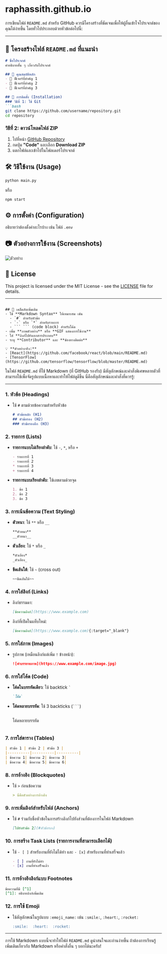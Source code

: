 # raphassith.github.io

การเขียนไฟล์ `README.md` สำหรับ GitHub ควรมีโครงสร้างที่ชัดเจนเพื่อให้ผู้อื่นเข้าใจโปรเจกต์ของคุณได้ง่ายขึ้น โดยทั่วไปประกอบด้วยหัวข้อต่อไปนี้:  

---

## 📝 โครงสร้างไฟล์ `README.md` ที่แนะนำ  
```md
# ชื่อโปรเจกต์  
คำอธิบายสั้น ๆ เกี่ยวกับโปรเจกต์  

## 📌 คุณสมบัติหลัก  
- 🔹 ฟีเจอร์ที่สำคัญ 1  
- 🔹 ฟีเจอร์ที่สำคัญ 2  
- 🔹 ฟีเจอร์ที่สำคัญ 3  

## 🚀 การติดตั้ง (Installation)  
### วิธีที่ 1: ใช้ Git  
```bash
git clone https://github.com/username/repository.git
cd repository
```
### วิธีที่ 2: ดาวน์โหลดไฟล์ ZIP  
1. ไปที่หน้า [GitHub Repository](https://github.com/username/repository)  
2. กดปุ่ม **"Code"** และเลือก **Download ZIP**  
3. แตกไฟล์และเข้าไปในโฟลเดอร์โปรเจกต์  

## 🛠 วิธีใช้งาน (Usage)  
```bash
python main.py
```
หรือ  
```bash
npm start
```

## ⚙️ การตั้งค่า (Configuration)  
อธิบายว่าต้องตั้งค่าอะไรบ้าง เช่น ไฟล์ `.env`  

## 📷 ตัวอย่างการใช้งาน (Screenshots)  
![ตัวอย่าง](https://via.placeholder.com/600x300)  

## 📝 License  
This project is licensed under the MIT License - see the [LICENSE](LICENSE) file for details.  

---
```

## 🎯 เคล็ดลับเพิ่มเติม  
- ใช้ **Markdown Syntax** ให้เหมาะสม เช่น  
  - `#` สำหรับหัวข้อ  
  - `-` หรือ `*` สำหรับรายการ  
  - ``` ``` (code block) สำหรับโค้ด  
- เพิ่ม **ภาพตัวอย่าง** หรือ **GIF แสดงการใช้งาน**  
- ใส่ **ลิงก์ไปยังเอกสารประกอบ**  
- ระบุ **Contributor** และ **ช่องทางติดต่อ**  

💡 **ตัวอย่างจริง:**  
- [React](https://github.com/facebook/react/blob/main/README.md)  
- [TensorFlow](https://github.com/tensorflow/tensorflow/blob/master/README.md)  

```

ในไฟล์ `README.md` ที่ใช้ Markdown (ที่ GitHub รองรับ) มีสัญลักษณ์และคำสั่งพิเศษหลายตัวที่สามารถใช้เพื่อจัดรูปแบบเนื้อหาและทำให้ไฟล์ดูดีขึ้น นี่คือสัญลักษณ์และคำสั่งที่ควรรู้:

---

### 1. **หัวข้อ (Headings)**
- ใช้ `#` ตามด้วยข้อความสำหรับหัวข้อ
  ```md
  # หัวข้อหลัก (H1)
  ## หัวข้อรอง (H2)
  ### หัวข้อรองอีก (H3)
  ```

### 2. **รายการ (Lists)**
- **รายการแบบไม่เรียงลำดับ**: ใช้ `-`, `*`, หรือ `+`
  ```md
  - รายการที่ 1
  - รายการที่ 2
  * รายการที่ 3
  + รายการที่ 4
  ```
- **รายการแบบเรียงลำดับ**: ใช้เลขตามด้วยจุด
  ```md
  1. ข้อ 1
  2. ข้อ 2
  3. ข้อ 3
  ```

### 3. **การเน้นข้อความ (Text Styling)**
- **ตัวหนา**: ใช้ `**` หรือ `__`
  ```md
  **ตัวหนา**
  __ตัวหนา__
  ```
- **ตัวเอียง**: ใช้ `*` หรือ `_`
  ```md
  *ตัวเอียง*
  _ตัวเอียง_
  ```
- **ขีดเส้นใต้**: ใช้ `~` (cross out)
  ```md
  ~~ขีดเส้นใต้~~
  ```

### 4. **การใส่ลิงก์ (Links)**
- ลิงก์ธรรมดา:
  ```md
  [ข้อความลิงก์](https://www.example.com)
  ```
- ลิงก์ที่เปิดในแท็บใหม่:
  ```md
  [ข้อความลิงก์](https://www.example.com){:target="_blank"}
  ```

### 5. **การใส่ภาพ (Images)**
- รูปภาพ (เหมือนลิงก์แต่เพิ่ม `!` ข้างหน้า):
  ```md
  ![คำบรรยายภาพ](https://www.example.com/image.jpg)
  ```

### 6. **การใส่โค้ด (Code)**
- **โค้ดในบรรทัดเดียว**: ใช้ backtick `` ` ``
  ```md
  `โค้ด`
  ```
- **โค้ดหลายบรรทัด**: ใช้ 3 backticks (```` ``` ````)
  ```md
  ```
  โค้ดหลายบรรทัด
  ```
  ```

### 7. **การใส่ตาราง (Tables)**
```md
| หัวข้อ 1 | หัวข้อ 2 | หัวข้อ 3 |
|----------|----------|----------|
| ข้อความ 1| ข้อความ 2| ข้อความ 3|
| ข้อความ 4| ข้อความ 5| ข้อความ 6|
```

### 8. **การอ้างอิง (Blockquotes)**
- ใช้ `>` ก่อนข้อความ
  ```md
  > นี่คือตัวอย่างการอ้างอิง
  ```

### 9. **การเพิ่มลิงก์สำหรับไฟล์ (Anchors)**
- ใช้ `#` ร่วมกับชื่อหัวข้อในการสร้างลิงก์ไปยังส่วนที่ต้องการในไฟล์ Markdown
  ```md
  [ไปยังหัวข้อ 2](#หัวข้อรอง)
  ```

### 10. **การสร้าง Task Lists (รายการงานที่สามารถเลือกได้)**
- ใช้ `- [ ]` สำหรับงานที่ยังไม่ได้ทำ และ `- [x]` สำหรับงานที่ทำเสร็จแล้ว
  ```md
  - [ ] งานที่ยังไม่ทำ
  - [x] งานที่ทำเสร็จแล้ว
  ```

### 11. **การอ้างอิงลิงก์แบบ Footnotes**
```md
ข้อความที่มี [^1]  
[^1]: อธิบายลิงก์เพิ่มเติม
```

### 12. **การใช้ Emoji**
- ใช้สัญลักษณ์ในรูปแบบ `:emoji_name:` เช่น `:smile:`, `:heart:`, `:rocket:`
  ```md
  :smile:  :heart:  :rocket:
  ```

---

การใช้ Markdown แบบนี้จะทำให้ไฟล์ `README.md` ดูน่าสนใจและอ่านง่ายขึ้น ถ้าต้องการเรียนรู้เพิ่มเติมเกี่ยวกับ Markdown หรือคำสั่งอื่น ๆ บอกได้นะครับ!
